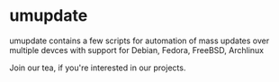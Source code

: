 # umupdate

umupdate contains a few scripts for automation of mass updates over multiple devces with support for Debian, Fedora, FreeBSD, Archlinux

Join our tea, if you're interested in our projects.